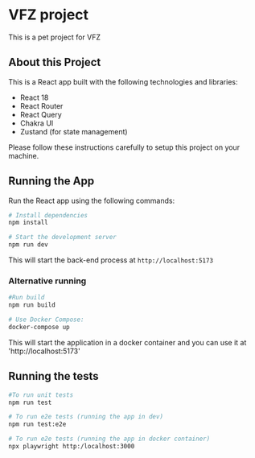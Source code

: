 # VFZ project

This is a pet project for VFZ

## About this Project

This is a React app built with the following technologies and libraries:

- React 18
- React Router
- React Query
- Chakra UI
- Zustand (for state management)

Please follow these instructions carefully to setup this project on your machine.

## Running the App

Run the React app using the following commands:

```bash
# Install dependencies
npm install

# Start the development server
npm run dev
```

This will start the back-end process at `http://localhost:5173`

### Alternative running

```bash
#Run build
npm run build

# Use Docker Compose:
docker-compose up
```

This will start the application in a docker container and you can use it at 'http://localhost:5173'

## Running the tests

```bash
#To run unit tests
npm run test

# To run e2e tests (running the app in dev)
npm run test:e2e

# To run e2e tests (running the app in docker container)
npx playwright http:/localhost:3000
```

